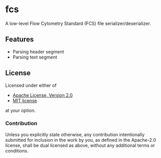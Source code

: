 # fcs

<!-- cargo-sync-readme start -->

A low-level Flow Cytometry Standard (FCS) file serializer/deserializer.

## Features

- Parsing header segment
- Parsing text segment

<!-- cargo-sync-readme end -->

## License

Licensed under either of

- [Apache License, Version 2.0](LICENSE-APACHE)
- [MIT license](LICENSE-MIT)

at your option.

### Contribution

Unless you explicitly state otherwise, any contribution intentionally submitted
for inclusion in the work by you, as defined in the Apache-2.0 license, shall
be dual licensed as above, without any additional terms or conditions.
